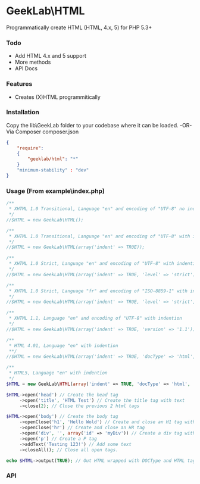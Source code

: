 GeekLab\HTML
=============

Programmatically create HTML (HTML, 4.x, 5) for PHP 5.3+

### Todo
*    Add HTML 4.x and 5 support
*    More methods
*    API Docs

### Features
*    Creates (X)HTML programmitically

### Installation
Copy the lib\GeekLab folder to your codebase where it can be loaded.
-OR-
Via Composer
composer.json
```json
{
    "require":
    {
        "geeklab/html": "*"
    }
    "minimum-stability" : "dev"
}
```

### Usage (From example\index.php)
```php
/**
 * XHTML 1.0 Transitional, Language "en" and encoding of "UTF-8" no indention
 */
//$HTML = new GeekLab\HTML();

/**
 * XHTML 1.0 Transitional, Language "en" and encoding of "UTF-8" with indention
 */
//$HTML = new GeekLab\HTML(array('indent' => TRUE));

/**
 * XHTML 1.0 Strict, Language "en" and encoding of "UTF-8" with indention
 */
//$HTML = new GeekLab\HTML(array('indent' => TRUE, 'level' => 'strict')) ;

/**
 * XHTML 1.0 Strict, Language "fr" and encoding of "ISO-8859-1" with indention
 */
//$HTML = new GeekLab\HTML(array('indent' => TRUE, 'level' => 'strict', 'lang' => 'fr', 'encoding' => 'ISO-8859-1')) ;

/**
 * XHTML 1.1, Language "en" and encoding of "UTF-8" with indention
 */
//$HTML = new GeekLab\HTML(array('indent' => TRUE, 'version' => '1.1')) ;

/**
 * HTML 4.01, Language "en" with indention
 **/
//$HTML = new GeekLab\HTML(array('indent' => TRUE, 'docType' => 'html', 'version' => '4.01'));

/**
 * HTML5, Language "en" with indention
 */
$HTML = new GeekLab\HTML(array('indent' => TRUE, 'docType' => 'html', 'version' => '5'));

$HTML->open('head') // Create the head tag
     ->open('title', 'HTML Test') // Create the title tag with text
     ->close(2); // Close the previous 2 html tags

$HTML->open('body') // Create the body tag
     ->openClose('h1', 'Hello Wold') // Create and close an H1 tag with text
     ->openClose('hr') // Create and close an HR tag
     ->open('div', '', array('id' => 'myDiv')) // Create a div tag with an ID of 'myDiv'
     ->open('p') // Create a P tag
     ->addText('Testing 123!') // Add some text
     ->closeAll(); // Close all open tags.

echo $HTML->output(TRUE); // Out HTML wrapped with DOCType and HTML tags.
```

### API
